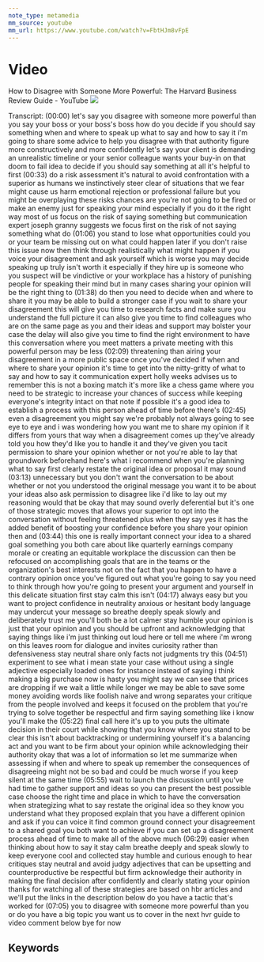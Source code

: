 ```yaml
---
note_type: metamedia
mm_source: youtube
mm_url: https://www.youtube.com/watch?v=FbtHJm8vFpE
---
```


# Video

How to Disagree with Someone More Powerful: The Harvard Business Review Guide - YouTube
![](https://www.youtube.com/watch?v=FbtHJm8vFpE)

Transcript:
(00:00) let's say you disagree with someone more powerful than you say your boss or your boss's boss how do you decide if you should say something when and where to speak up what to say and how to say it i'm going to share some advice to help you disagree with that authority figure more constructively and more confidently  let's say your client is demanding an unrealistic timeline or your senior colleague wants your buy-in on that doom to fail idea to decide if you should say something at all it's helpful to first
(00:33) do a risk assessment it's natural to avoid confrontation with a superior as humans we instinctively steer clear of situations that we fear might cause us harm emotional rejection or professional failure but you might be overplaying these risks chances are you're not going to be fired or make an enemy just for speaking your mind especially if you do it the right way most of us focus on the risk of saying something but communication expert joseph granny suggests we focus first on the risk of not saying something what do
(01:06) you stand to lose what opportunities could you or your team be missing out on what could happen later if you don't raise this issue now then think through realistically what might happen if you voice your disagreement and ask yourself which is worse you may decide speaking up truly isn't worth it especially if they hire up is someone who you suspect will be vindictive or your workplace has a history of punishing people for speaking their mind but in many cases sharing your opinion will be the right thing to
(01:38) do then you need to decide when and where to share it you may be able to build a stronger case if you wait to share your disagreement this will give you time to research facts and make sure you understand the full picture it can also give you time to find colleagues who are on the same page as you and their ideas and support may bolster your case the delay will also give you time to find the right environment to have this conversation where you meet matters a private meeting with this powerful person may be less
(02:09) threatening than airing your disagreement in a more public space once you've decided if when and where to share your opinion it's time to get into the nitty-gritty of what to say and how to say it communication expert holly weeks advises us to remember this is not a boxing match it's more like a chess game where you need to be strategic to increase your chances of success while keeping everyone's integrity intact on that note if possible it's a good idea to establish a process with this person ahead of time before there's
(02:45) even a disagreement you might say we're probably not always going to see eye to eye and i was wondering how you want me to share my opinion if it differs from yours that way when a disagreement comes up they've already told you how they'd like you to handle it and they've given you tacit permission to share your opinion whether or not you're able to lay that groundwork beforehand here's what i recommend when you're planning what to say first clearly restate the original idea or proposal it may sound
(03:13) unnecessary but you don't want the conversation to be about whether or not you understood the original message you want it to be about your ideas also ask permission to disagree like i'd like to lay out my reasoning would that be okay that may sound overly deferential but it's one of those strategic moves that allows your superior to opt into the conversation without feeling threatened plus when they say yes it has the added benefit of boosting your confidence before you share your opinion then and
(03:44) this one is really important connect your idea to a shared goal something you both care about like quarterly earnings company morale or creating an equitable workplace the discussion can then be refocused on accomplishing goals that are in the teams or the organization's best interests not on the fact that you happen to have a contrary opinion once you've figured out what you're going to say you need to think through how you're going to present your argument and yourself in this delicate situation first stay calm this isn't
(04:17) always easy but you want to project confidence in neutrality anxious or hesitant body language may undercut your message so breathe deeply speak slowly and deliberately trust me you'll both be a lot calmer stay humble your opinion is just that your opinion and you should be upfront and acknowledging that saying things like i'm just thinking out loud here or tell me where i'm wrong on this leaves room for dialogue and invites curiosity rather than defensiveness stay neutral share only facts not judgments try this
(04:51) experiment to see what i mean state your case without using a single adjective especially loaded ones for instance instead of saying i think making a big purchase now is hasty you might say we can see that prices are dropping if we wait a little while longer we may be able to save some money avoiding words like foolish naive and wrong separates your critique from the people involved and keeps it focused on the problem that you're trying to solve together be respectful and firm saying something like i know you'll make the
(05:22) final call here it's up to you puts the ultimate decision in their court while showing that you know where you stand to be clear this isn't about backtracking or undermining yourself it's a balancing act and you want to be firm about your opinion while acknowledging their authority okay that was a lot of information so let me summarize when assessing if when and where to speak up remember the consequences of disagreeing might not be so bad and could be much worse if you keep silent at the same time
(05:55) wait to launch the discussion until you've had time to gather support and ideas so you can present the best possible case choose the right time and place in which to have the conversation when strategizing what to say restate the original idea so they know you understand what they proposed explain that you have a different opinion and ask if you can voice it find common ground connect your disagreement to a shared goal you both want to achieve if you can set up a disagreement process ahead of time to make all of the above much
(06:29) easier when thinking about how to say it stay calm breathe deeply and speak slowly to keep everyone cool and collected stay humble and curious enough to hear critiques stay neutral and avoid judgy adjectives that can be upsetting and counterproductive be respectful but firm acknowledge their authority in making the final decision after confidently and clearly stating your opinion thanks for watching all of these strategies are based on hbr articles and we'll put the links in the description below do you have a tactic that's worked for
(07:05) you to disagree with someone more powerful than you or do you have a big topic you want us to cover in the next hvr guide to video comment below bye for now


## Keywords